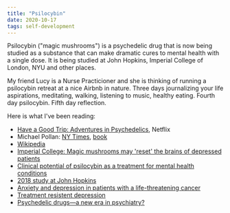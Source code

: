 ```yaml
---
title: "Psilocybin"
date: 2020-10-17
tags: self-development
---
```


<p>Psilocybin ("magic mushrooms") is a psychedelic drug that is now
being studied as a substance that can make dramatic cures to mental
health with a single dose. It is being studied at John Hopkins,
Imperial College of London, NYU and other places.

</p><p>My friend Lucy is a Nurse Practicioner and she is thinking of
running a psilocybin retreat at a nice Airbnb in nature. Three days
journalizing your life aspirations, meditating, walking, listening
to music, healthy eating. Fourth day psilocybin. Fifth day reflection.

</p><p>Here is what I've been reading:

</p><ul>
<li><a href="https://www.netflix.com/title/80231917">Have a Good Trip: Adventures in Psychedelics</a>, Netflix
</li><li>Michael Pollan:
<a href="https://www.nytimes.com/2018/06/04/books/review/michael-pollan-how-to-change-your-mind.html">NY
Times</a>,
<a href="https://www.amazon.com/dp/B076GPJXWZ/">book</a>

</li><li><a href="https://en.wikipedia.org/wiki/Psilocybin">Wikipedia</a>

</li><li><a href="https://www.imperial.ac.uk/news/182410/magic-mushrooms-reset-brains-depressed-patients/">Imperial
College: Magic mushrooms may 'reset' the brains of depressed
patients</a>
    
</li><li><a href="https://www.ncbi.nlm.nih.gov/pmc/articles/PMC6007659/">Clinical
potential of psilocybin as a treatment for mental health
conditions</a>
</li><li><a href="https://www.ncbi.nlm.nih.gov/pmc/articles/PMC5772431/">2018
study at John Hopkins</a>
</li><li><a href="https://www.ncbi.nlm.nih.gov/pmc/articles/PMC5367551/">Anxiety
and depression in patients with a life-threatening cancer</a>
</li><li><a href="https://www.ncbi.nlm.nih.gov/pmc/articles/PMC5813086/">Treatment
resistent depression</a>
</li><li><a href="https://www.ncbi.nlm.nih.gov/pmc/articles/PMC6787540/">Psychedelic
drugs—a new era in psychiatry?</a>
</li></ul>

</td>
